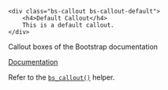 ```
<div class="bs-callout bs-callout-default">
	<h4>Default Callout</h4>
	This is a default callout.
</div>
```

Callout boxes of the Bootstrap documentation

[Documentation](http://cpratt.co/twitter-bootstrap-callout-css-styles/)

Refer to the [`bs_callout()`](#bs_callout) helper.